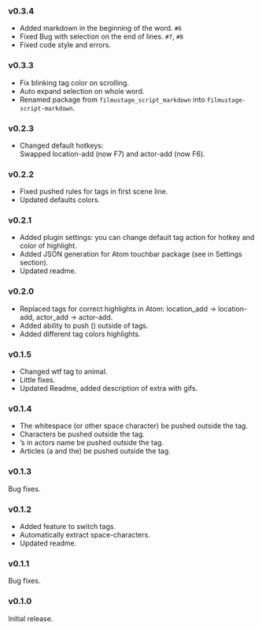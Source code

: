 ### v0.3.4
-   Added markdown in the beginning of the word. `#6`
-   Fixed Bug with selection on the end of lines. `#7`, `#8`
-   Fixed code style and errors.

### v0.3.3
-   Fix blinking tag color on scrolling.
-   Auto expand selection on whole word.
-   Renamed package from `filmustage_script_markdown` into `filmustage-script-markdown`.

### v0.2.3
-   Changed default hotkeys:  
Swapped location-add (now F7) and actor-add (now F6).

### v0.2.2
-   Fixed pushed rules for tags in first scene line.
-   Updated defaults colors.

### v0.2.1
-   Added plugin settings: you can change default tag action for hotkey and color of highlight.
-   Added JSON generation for Atom touchbar package (see in Settings section).
-   Updated readme.

### v0.2.0
-   Replaced tags for correct highlights in Atom: location_add -> location-add, actor_add -> actor-add.
-   Added ability to push () outside of tags.
-   Added different tag colors highlights.

### v0.1.5
-   Changed wtf tag to animal.
-   Little fixes.
-   Updated Readme, added description of extra with gifs.

### v0.1.4
-   The whitespace (or other space character) be pushed outside the tag.
-   Characters be pushed outside the tag.
-   ’s in actors name be pushed outside the tag.
-   Articles (a and the) be pushed outside the tag.

### v0.1.3
Bug fixes.

### v0.1.2
-   Added feature to switch tags.
-   Automatically extract space-characters.
-   Updated readme.

### v0.1.1
Bug fixes.

### v0.1.0
Initial release.
